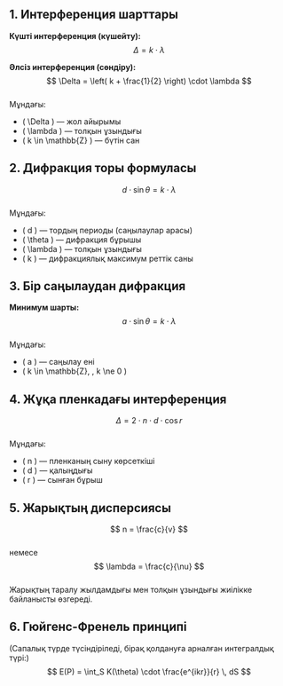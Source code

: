 ## 1. Интерференция шарттары  
**Күшті интерференция (күшейту):**  
$$  
\Delta = k \cdot \lambda  
$$  

**Әлсіз интерференция (сөндіру):**  
$$  
\Delta = \left( k + \frac{1}{2} \right) \cdot \lambda  
$$  
Мұндағы:  
- \( \Delta \) — жол айырымы  
- \( \lambda \) — толқын ұзындығы  
- \( k \in \mathbb{Z} \) — бүтін сан



## 2. Дифракция торы формуласы  
$$  
d \cdot \sin \theta = k \cdot \lambda  
$$  
Мұндағы:  
- \( d \) — тордың периоды (саңылаулар арасы)  
- \( \theta \) — дифракция бұрышы  
- \( \lambda \) — толқын ұзындығы  
- \( k \) — дифракциялық максимум реттік саны



## 3. Бір саңылаудан дифракция  
**Минимум шарты:**  
$$  
a \cdot \sin \theta = k \cdot \lambda  
$$  
Мұндағы:  
- \( a \) — саңылау ені  
- \( k \in \mathbb{Z}, \, k \ne 0 \)



## 4. Жұқа пленкадағы интерференция  
$$  
\Delta = 2 \cdot n \cdot d \cdot \cos r  
$$  
Мұндағы:  
- \( n \) — пленканың сыну көрсеткіші  
- \( d \) — қалыңдығы  
- \( r \) — сынған бұрыш



## 5. Жарықтың дисперсиясы  
$$  
n = \frac{c}{v}  
$$  
немесе  
$$  
\lambda = \frac{c}{\nu}  
$$  
Жарықтың таралу жылдамдығы мен толқын ұзындығы жиілікке байланысты өзгереді.



## 6. Гюйгенс-Френель принципі  
(Сапалық түрде түсіндіріледі, бірақ қолдануға арналған интегралдық түрі:)  
$$  
E(P) = \int_S K(\theta) \cdot \frac{e^{ikr}}{r} \, dS  
$$  


